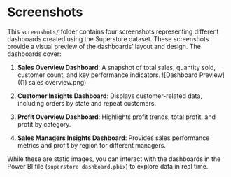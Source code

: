 # Screenshots
This `screenshots/` folder contains four screenshots representing different dashboards created using the Superstore dataset. These screenshots provide a visual preview of the dashboards’ layout and design. The dashboards cover:

1. **Sales Overview Dashboard**: A snapshot of total sales, quantity sold, customer count, and key performance indicators.
    ![Dashboard Preview]((1) sales overview.png)
2. **Customer Insights Dashboard**: Displays customer-related data, including orders by state and repeat customers.
   
3. **Profit Overview Dashboard**: Highlights profit trends, total profit, and profit by category.
 
4. **Sales Managers Insights Dashboard**: Provides sales performance metrics and profit by region for different managers.

While these are static images, you can interact with the dashboards in the Power BI file (`superstore dashboard.pbix`) to explore data in real time.
